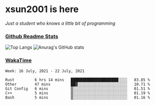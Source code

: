 # xsun2001 is here

*Just a student who knows a little bit of programming*

### [Github Readme Stats](https://github.com/anuraghazra/github-readme-stats)

![Top Langs](https://github-readme-stats.vercel.app/api/top-langs/?username=xsun2001&layout=compact&theme=radical) ![Anurag's GitHub stats](https://github-readme-stats.vercel.app/api?username=xsun2001&show_icons=true&theme=radical)

### [WakaTime](https://wakatime.com)

<!--START_SECTION:waka-->
```text
Week: 16 July, 2021 - 22 July, 2021

Rust         6 hrs 14 mins   █████████████████████░░░░   83.85 % 
Other        47 mins         ██▓░░░░░░░░░░░░░░░░░░░░░░   10.71 % 
Git Config   6 mins          ▒░░░░░░░░░░░░░░░░░░░░░░░░   01.51 % 
C++          5 mins          ▒░░░░░░░░░░░░░░░░░░░░░░░░   01.19 % 
Bash         5 mins          ▒░░░░░░░░░░░░░░░░░░░░░░░░   01.16 % 
```
<!--END_SECTION:waka-->
